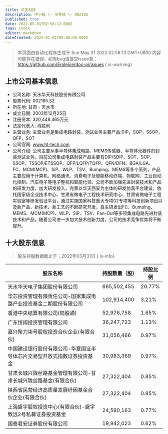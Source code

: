 ```yaml
---
title: 华天科技
description: 中小板 \- 半导体 \- 002185
published: true
date: 2022-05-01T02:58:13.000Z
tags: stock
editor: markdown
dateCreated: 2022-01-01T00:00:00.000Z
---
```


> 本页面由自动化程序生成于 Sun May 01 2022 02:58:13 GMT+0800
> 内容可能存在错误，如有bug请提交issue至：https://github.com/Eroleice/doc-pi/issues
{.is-warning}

## 上市公司基本信息
- 公司名称: 天水华天科技股份有限公司
- 股票代码: 002185.SZ
- 所在地: 甘肃 - 天水市
- 成立日期: 2003年12月25日
- 注册资本: 320,448.465万元
- 法定代表人: 肖胜利
- 主营业务: 主营业务是集成电路封装，测试业务主要产品:DIP，SOP，SSOP，QFP，SOT
- 公司官网: www.ht-tech.com
- 公司介绍: 公司主要从事半导体集成电路、MEMS传感器、半导体元器件的封装测试业务。目前公司集成电路封装产品主要有DIP/SDIP、SOT、SOP、SSOP、TSSOP/ETSSOP、QFP/LQFP/TQFP、QFN/DFN、BGA/LGA、FC、MCM(MCP)、SiP、WLP、TSV、Bumping、MEMS等多个系列，产品主要应用于计算机、网络通讯、消费电子及智能移动终端、物联网、工业自动化控制、汽车电子等电子整机和智能化领。公司不断加强先进封装技术和产品的研发力度，加大研发投入，完善以华天西安为主体的研发仿真平台建设，依托国家级企业技术中心、甘肃省微电子工程技术研究中心、甘肃省微电子工程实验室等研发验证平台，通过实施国家科技重大专项02专项等科技创新项目以及新产品、新技术、新工艺的不断研究开发，自主研发出FC、Bumping、MEMS、MCM(MCP)、WLP、SiP、TSV、Fan-Out等多项集成电路先进封装技术和产品，随着公司进一步加大技术创新力度，公司的技术竞争优势将不断提升。


## 十大股东信息
> 股东持股数据截止于：2022年03月31日
{.is-info}

| 股东名称 | 持股数量（股） | 持股比例 |
| --- | --- | --- |
| 天水华天电子集团股份有限公司 | 665,502,455 | 20.77% |
| 华芯投资管理有限责任公司-国家集成电路产业投资基金二期股份有限公司 | 102,914,400 | 3.21% |
| 香港中央结算有限公司(陆股通) | 52,976,758 | 1.65% |
| 广东恒阔投资管理有限公司 | 36,247,723 | 1.13% |
| 嘉兴聚力柒号股权投资合伙企业(有限合伙) | 31,056,466 | 0.97% |
| 中国建设银行股份有限公司-华夏国证半导体芯片交易型开放式指数证券投资基金 | 30,983,369 | 0.97% |
| 甘肃长城兴陇丝路基金管理有限公司-甘肃长城兴陇丝路基金(有限合伙) | 27,322,404 | 0.85% |
| 陕西省民营经济高质量发展纾困基金合伙企业(有限合伙) | 27,322,404 | 0.85% |
| 上海盛宇股权投资中心(有限合伙)-盛宇致远2号私募证券投资基金 | 24,590,163 | 0.77% |
| 国泰君安证券股份有限公司 | 19,942,023 | 0.62% |




